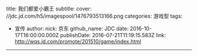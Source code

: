 title: 我们都爱小霸王
subtitle: 
cover: //jdc.jd.com/h5/imagespool/1476793513166.png
categories: 游戏型
tags:
  - 宣传
author:
  nick: 京东
  github_name: JDC
date: 2016-10-17T16:00:00.000Z
publishDate: 2016-07-21T11:19:15.583Z
link: http://wqs.jd.com/promote/201510/game/index.html
---